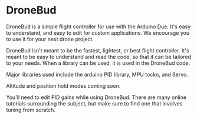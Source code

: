 # DroneBud
DroneBud is a simple flight controller for use with the Arduino Due. It's easy to understand, and easy to edit for custom applications. We encourage you to use it for your next drone project.

DroneBud isn't meant to be the fastest, lightest, or best flight controller. It's meant to be easy to understand and read the code, so that it can be tailored to your needs. When a library can be used, it is used in the DroneBud code.

Major libraries used include the arduino PID library, MPU tockn, and Servo.

Altitude and position hold modes coming soon.

You'll need to edit PID gains while using DroneBud. There are many online tutorials surrounding the subject, but make sure to find one that involves tuning from scratch.
